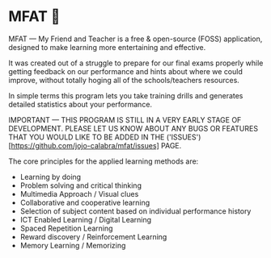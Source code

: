 # MFAT 🧘
MFAT — My Friend and Teacher is a free & open-source (FOSS) application, designed to make learning more entertaining and effective.

It was created out of a struggle to prepare for our final exams properly while getting feedback on our performance and hints about where we could improve, without totally hoging all of the schools/teachers resources.

In simple terms this program lets you take training drills and generates detailed statistics about your performance.

IMPORTANT — THIS PROGRAM IS STILL IN A VERY EARLY STAGE OF DEVELOPMENT. PLEASE LET US KNOW ABOUT ANY BUGS OR FEATURES THAT YOU WOULD LIKE TO BE ADDED IN THE ('ISSUES')[https://github.com/jojo-calabra/mfat/issues] PAGE.

The core principles for the applied learning methods are:
- Learning by doing
- Problem solving and critical thinking
- Multimedia Approach / Visual clues
- Collaborative and cooperative learning
- Selection of subject content based on individual performance history
- ICT Enabled Learning / Digital Learning
- Spaced Repetition Learning
- Reward discovery / Reinforcement Learning
- Memory Learning / Memorizing
